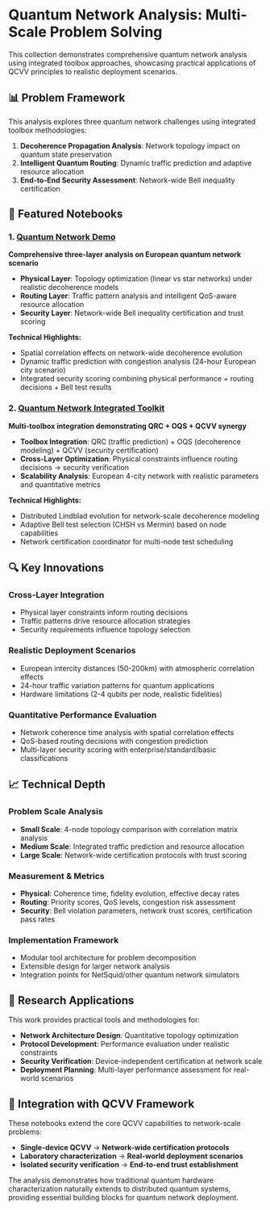 # Quantum Network Analysis: Multi-Scale Problem Solving

This collection demonstrates comprehensive quantum network analysis using integrated toolbox approaches, showcasing practical applications of QCVV principles to realistic deployment scenarios.

## 📊 Problem Framework

This analysis explores three quantum network challenges using integrated toolbox methodologies:

1. **Decoherence Propagation Analysis**: Network topology impact on quantum state preservation
2. **Intelligent Quantum Routing**: Dynamic traffic prediction and adaptive resource allocation  
3. **End-to-End Security Assessment**: Network-wide Bell inequality certification

## 🎯 Featured Notebooks

### 1. **[Quantum Network Demo](Quantum_Network_Demo.ipynb)**
**Comprehensive three-layer analysis on European quantum network scenario**

- **Physical Layer**: Topology optimization (linear vs star networks) under realistic decoherence models
- **Routing Layer**: Traffic pattern analysis and intelligent QoS-aware resource allocation
- **Security Layer**: Network-wide Bell inequality certification and trust scoring

**Technical Highlights:**
- Spatial correlation effects on network-wide decoherence evolution
- Dynamic traffic prediction with congestion analysis (24-hour European city scenario)
- Integrated security scoring combining physical performance + routing decisions + Bell test results

### 2. **[Quantum Network Integrated Toolkit](Quantum_Network_Integrated_Toolkit.ipynb)**
**Multi-toolbox integration demonstrating QRC + OQS + QCVV synergy**

- **Toolbox Integration**: QRC (traffic prediction) + OQS (decoherence modeling) + QCVV (security certification)
- **Cross-Layer Optimization**: Physical constraints influence routing decisions → security verification
- **Scalability Analysis**: European 4-city network with realistic parameters and quantitative metrics

**Technical Highlights:**
- Distributed Lindblad evolution for network-scale decoherence modeling
- Adaptive Bell test selection (CHSH vs Mermin) based on node capabilities
- Network certification coordinator for multi-node test scheduling

## 🔍 Key Innovations

### **Cross-Layer Integration**
- Physical layer constraints inform routing decisions
- Traffic patterns drive resource allocation strategies  
- Security requirements influence topology selection

### **Realistic Deployment Scenarios**
- European intercity distances (50-200km) with atmospheric correlation effects
- 24-hour traffic variation patterns for quantum applications
- Hardware limitations (2-4 qubits per node, realistic fidelities)

### **Quantitative Performance Evaluation**
- Network coherence time analysis with spatial correlation effects
- QoS-based routing decisions with congestion prediction
- Multi-layer security scoring with enterprise/standard/basic classifications

## 📈 Technical Depth

### **Problem Scale Analysis**
- **Small Scale**: 4-node topology comparison with correlation matrix analysis
- **Medium Scale**: Integrated traffic prediction and resource allocation
- **Large Scale**: Network-wide certification protocols with trust scoring

### **Measurement & Metrics**
- **Physical**: Coherence time, fidelity evolution, effective decay rates
- **Routing**: Priority scores, QoS levels, congestion risk assessment  
- **Security**: Bell violation parameters, network trust scores, certification pass rates

### **Implementation Framework**
- Modular tool architecture for problem decomposition
- Extensible design for larger network analysis
- Integration points for NetSquid/other quantum network simulators

## 🎯 Research Applications

This work provides practical tools and methodologies for:

- **Network Architecture Design**: Quantitative topology optimization
- **Protocol Development**: Performance evaluation under realistic constraints
- **Security Verification**: Device-independent certification at network scale
- **Deployment Planning**: Multi-layer performance assessment for real-world scenarios

## 🔗 Integration with QCVV Framework

These notebooks extend the core QCVV capabilities to network-scale problems:

- **Single-device QCVV** → **Network-wide certification protocols**
- **Laboratory characterization** → **Real-world deployment scenarios**  
- **Isolated security verification** → **End-to-end trust establishment**

The analysis demonstrates how traditional quantum hardware characterization naturally extends to distributed quantum systems, providing essential building blocks for quantum network deployment.
